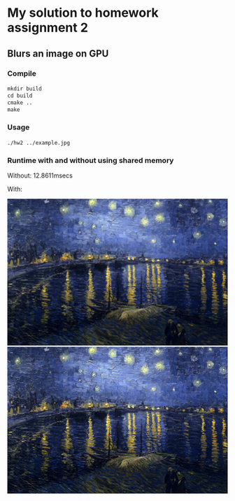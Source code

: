 # My solution to homework assignment 2
## Blurs an image on GPU
### Compile
```
mkdir build
cd build
cmake ..
make
```
### Usage
`./hw2 ../example.jpg`

### Runtime with and without using shared memory
Without: 12.8611msecs

With:

![](blurred.png)
![](example.jpg)
